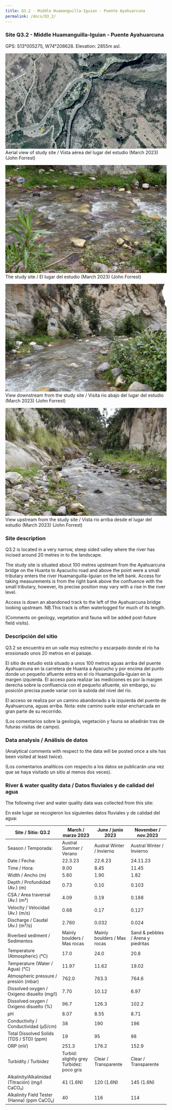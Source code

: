 ```yaml
---
title: Q3.2 - Middle Huamanguilla-Iguian - Puente Ayahuarcuna
permalink: /docs/Q3_2/
---
```



### Site Q3.2 - Middle Huamanguilla-Iguian - Puente Ayahuarcuna

GPS: S13°005275, W74°208628. 
Elevation: 2855m asl.


![Q3.2](/assets/sites/Q3.2.jpg)
Aerial view of study site / Vista aérea del lugar del estudio (March 2023) (John Forrest)


![Q3.2site](/assets/sites/Q3.2site.jpg)
The study site / El lugar del estudio (March 2023) (John Forrest)


![Q3.2downstream](/assets/sites/Q3.2downstream.jpg)
View downstream from the study site / Visita rio abajo del lugar del estudio (March 2023) (John Forrest)


![Q3.2upstream](/assets/sites/Q3.2upstream.jpg)
View upstream from the study site / Vista rio arriba desde el lugar del estudio (March 2023) (John Forrest)


### Site description

Q3.2 is located in a very narrow, steep sided valley where the river has incised around 20 metres in to the landscape.

The study site is situated about 100 metres upstream from the Ayahuarcuna bridge on the Huanta to Ayacucho road and above the point were a small tributary enters the river Huamanguilla-Iguian on the left bank. Access for taking measurements is from the right bank above the confluence with the small tributary, however, its  precise position may vary with a rise in the river level.

Access is down an abandoned track to the left of the Ayahuarcuna bridge looking upstream. NB.This track is often waterlogged for much of its length.

(Comments on geology, vegetation and fauna will be added post-future field visits).

### Descripción del sitio

Q3.2 se encuentra en un valle muy estrecho y escarpado donde el río ha erosionado unos 20 metros en el paisaje.

El sitio de estudio está situado a unos 100 metros aguas arriba del puente Ayahuarcuna en la carretera de Huanta a Ayacucho y por encima del punto donde un pequeño afluente entra en el río Huamanguilla-Iguian en la margen izquierda. El acceso para realizar las mediciones es por la margen derecha sobre la confluencia con el pequeño afluente, sin embargo, su posición precisa puede variar con la subida del nivel del río.

El acceso se realiza por un camino abandonado a la izquierda del puente de Ayahuarcuna, aguas arriba. Nota: este camino suele estar encharcada en gran parte de su recorrido.

(Los comentarios sobre la geología, vegetación y fauna se añadirán tras de futuras visitas de campo).


### Data analysis / Análisis de datos

(Analytical comments with respect to the data will be posted once a site has been visited at least twice).

(Los comentarios analíticos con respecto a los datos se publicarán una vez que se haya visitado un sitio al menos dos veces).


### River & water quality data / Datos fluviales y de calidad del agua

The following river and water quality data was collected from this site:

En este lugar se recogieron los siguientes datos fluviales y de calidad del agua:

|     Site / Sitio: Q3.2                                 |     March / marzo 2023                             |     June / junio 2023              |     November / nov.2023                   |
|--------------------------------------------------------|----------------------------------------------------|------------------------------------|-------------------------------------------|
|     Season / Temporada:                                |     Austral Summer / Verano                        |     Austral Winter / Invierno      |     Austral Winter / Invierno             |
|     Date / Fecha:                                      |     22.3.23                                        |     22.6.23                        |     24.11.23                              |
|     Time / Hora:                                       |     9.00                                           |     8.45                           |     11.45                                 |
|     Width / Ancho (m)                                  |     5.60                                           |     1.90                           |     1.82                                  |
|     Depth / Profundidad (Av.) (m)                      |     0.73                                           |     0.10                           |     0.103                                 |
|     CSA / Area traversal (Av.) (m²)                    |     4.09                                           |     0.19                           |     0.188                                 |
|     Velocity / Velocidad  (Av.) (m/s)                  |     0.68                                           |     0.17                           |     0.127                                 |
|     Discharge / Caudal (Av.) (m³/s)                    |     2.760                                          |     0.032                          |     0.024                                 |
|     Riverbed sediment / Sedimentos                     |     Mainly boulders / Mas rocas                    |     Mainly boulders / Mas rocas    |     Sand & pebbles / Arena y piedritas    |
|     Temperature (Atmospheric) (°C)                     |     17.0                                           |     24.0                           |     20.8                                  |
|     Temperature (Water / Agua) (°C)                    |     11.97                                          |     11.62                          |     19.02                                 |
|     Atmospheric pressure / presión (mbar)              |     762.0                                          |     763.3                          |     764.6                                 |
|     Dissolved oxygen /   Oxigeno disuelto (mg/l)       |     7.70                                           |     10.12                          |     6.97                                  |
|     Dissolved oxygen / Oxigeno disuelto (%)            |     96.7                                           |     126.3                          |     102.2                                 |
|     pH                                                 |     8.07                                           |     8.55                           |     8.71                                  |
|     Conductivity / Conductividad (µS/cm)               |     38                                             |     190                            |     196                                   |
|     Total Dissolved Solids (TDS / STD)  (ppm)          |     19                                             |     95                             |     98                                    |
|     ORP (mV)                                           |     251.3                                          |     176.2                          |     152.9                                 |
|     Turbidity / Turbidez                               |     Turbid: slightly grey Turbidez: poco   gris    |     Clear / Transparente           |     Clear / Transparente                  |
|     Alkalinity/Alkalinidad (Titración) (mg/l CaCO₃)    |     41 (1.6N)                                      |     120 (1.6N)                     |     145 (1.6N)                            |
|     Alkalinity Field Tester (Hanna) (ppm CaCO₃)        |     40                                             |     116                            |     114                                   |

